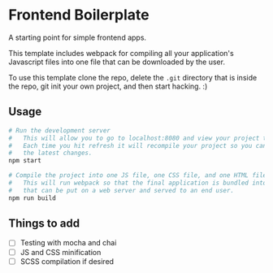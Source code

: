 Frontend Boilerplate
====================

A starting point for simple frontend apps.

This template includes webpack for compiling all your application's Javascript
files into one file that can be downloaded by the user.

To use this template clone the repo, delete the `.git` directory that is
inside the repo, git init your own project, and then start hacking. :)

## Usage

```sh
# Run the development server
#   This will allow you to go to localhost:8080 and view your project there
#   Each time you hit refresh it will recompile your project so you can see
#   the latest changes.
npm start

# Compile the project into one JS file, one CSS file, and one HTML file
#   This will run webpack so that the final application is bundled into files
#   that can be put on a web server and served to an end user.
npm run build
```

## Things to add

- [ ] Testing with mocha and chai
- [ ] JS and CSS minification
- [ ] SCSS compilation if desired

